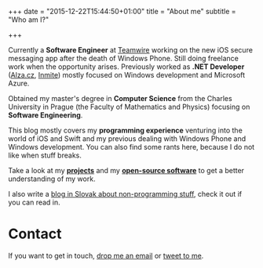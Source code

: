 +++
date = "2015-12-22T15:44:50+01:00"
title = "About me"
subtitle = "Who am I?"

+++

<div id="aboutme-section">

<p class="about-text">
<span class="fa fa-briefcase about-icon"></span>
Currently a <b>Software Engineer</b> at <a href="https://www.teamwire.eu/">Teamwire</a> working on the new iOS secure messaging app after the death of Windows Phone. Still doing freelance work when the opportunity arises. Previously worked as <b>.NET Developer</b> (<a href="https://www.alza.cz">Alza.cz</a>, <a href="https://www.inmite.eu">Inmite</a>) mostly focused on Windows development and Microsoft Azure.
</p>

<p class="about-text">
<span class="fa fa-graduation-cap about-icon"></span>
Obtained my master's degree in <strong>Computer Science</strong> from the Charles University in Prague (the Faculty of Mathematics and Physics) focusing on <b>Software Engineering</b>.
</p>

<p class="about-text">
<span class="fa fa-code about-icon"></span>
This blog mostly covers my <b>programming experience</b> venturing into the world of iOS and Swift and my previous dealing with Windows Phone and Windows development. You can also find some rants here, because I do not like when stuff breaks. 
</p>

<p class="about-text">
<span class="fa fa-file-text-o about-icon"></span>
Take a look at my <strong><a href="/projects">projects</a></strong> and my <strong><a href="https://github.com/igorkulman">open-source software</a></strong>  to get a better understanding of my work.
</p>

<p class="about-text">
<span class="fa fa-globe about-icon"></span>
I also write a <a href="https://www.kulman.sk">blog in Slovak about non-programming stuff</a>, check it out if you can read in.
</p>

</div>

# Contact

If you want to get in touch, [drop me an email](mailto:igor@kulman.sk) or [tweet to me](https://www.twitter.com/igorkulman).
